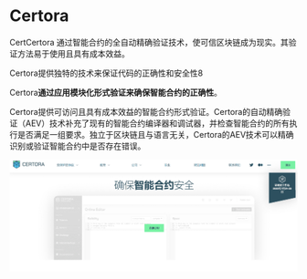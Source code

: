# Certora

CertCertora 通过智能合约的全自动精确验证技术，使可信区块链成为现实。其验证方法易于使用且具有成本效益。

Certora提供独特的技术来保证代码的正确性和安全性8

‎Certora‎**‎通过应用模块化形式验证来确保智能合约的正确性‎**‎。‎

Certora提供可访问且具有成本效益的智能合约形式验证。Certora的自动精确验证（AEV）技术补充了现有的智能合约编译器和调试器，并检查智能合约的所有执行是否满足一组要求。独立于区块链且与语言无关，Certora的AEV技术可以精确识别或验证智能合约中是否存在错误。

![image-20220720115829094](image-20220720115829094.png)
